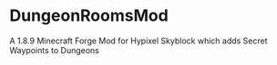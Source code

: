 # DungeonRoomsMod
A 1.8.9 Minecraft Forge Mod for Hypixel Skyblock which adds Secret Waypoints to Dungeons

